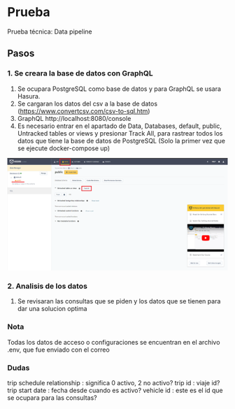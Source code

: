 # Prueba
Prueba técnica: Data pipeline

## Pasos

### 1. Se creara la base de datos con GraphQL
1. Se ocupara PostgreSQL como base de datos y para GraphQL se usara Hasura.
2. Se cargaran los datos del csv a la base de datos (https://www.convertcsv.com/csv-to-sql.htm)
3. GraphQL http://localhost:8080/console
4. Es necesario entrar en el apartado de Data, Databases, default, public, Untracked tables or views y presionar Track All, para rastrear todos los datos que tiene la base de datos de PostgreSQL (Solo la primer vez que se ejecute docker-compose up)

![Alt text](doc/resource/track.png?raw=true "Title")

### 2. Analisis de los datos
1. Se revisaran las consultas que se piden y los datos que se tienen para dar una solucion optima


### Nota
Todas los datos de acceso o configuraciones se encuentran en el archivo .env, que fue enviado con el correo


### Dudas
trip schedule relationship : significa 0 activo, 2 no activo?
trip id : viaje id?
trip start date : fecha desde cuando es activo?
vehicle id : este es el id que se ocupara para las consultas?



